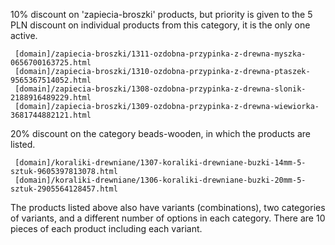 10% discount on 'zapiecia-broszki' products, but priority is given to the 5 PLN discount
on individual products from this category, it is the only one active.
```
 [domain]/zapiecia-broszki/1311-ozdobna-przypinka-z-drewna-myszka-0656700163725.html
 [domain]/zapiecia-broszki/1310-ozdobna-przypinka-z-drewna-ptaszek-9565367514052.html
 [domain]/zapiecia-broszki/1308-ozdobna-przypinka-z-drewna-slonik-2188916489229.html
 [domain]/zapiecia-broszki/1309-ozdobna-przypinka-z-drewna-wiewiorka-3681744882121.html
```

20% discount on the category beads-wooden, in which the products are listed.
```
 [domain]/koraliki-drewniane/1307-koraliki-drewniane-buzki-14mm-5-sztuk-9605397813078.html
 [domain]/koraliki-drewniane/1306-koraliki-drewniane-buzki-20mm-5-sztuk-2905564128457.html
```

The products listed above also have variants (combinations), 
two categories of variants, and a different number of options in each category.
There are 10 pieces of each product including each variant.
